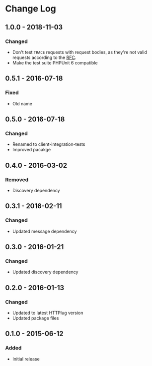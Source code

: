 # Change Log


## 1.0.0 - 2018-11-03

### Changed

- Don't test `TRACE` requests with request bodies, as they're not valid requests according to the [RFC](https://tools.ietf.org/html/rfc7231#section-4.3.8).
- Make the test suite PHPUnit 6 compatible


## 0.5.1 - 2016-07-18

### Fixed

- Old name


## 0.5.0 - 2016-07-18

### Changed

- Renamed to client-integration-tests
- Improved pacakge


## 0.4.0 - 2016-03-02

### Removed

- Discovery dependency


## 0.3.1 - 2016-02-11

### Changed

- Updated message dependency


## 0.3.0 - 2016-01-21

### Changed

- Updated discovery dependency


## 0.2.0 - 2016-01-13

### Changed

- Updated to latest HTTPlug version
- Updated package files


## 0.1.0 - 2015-06-12

### Added

- Initial release
